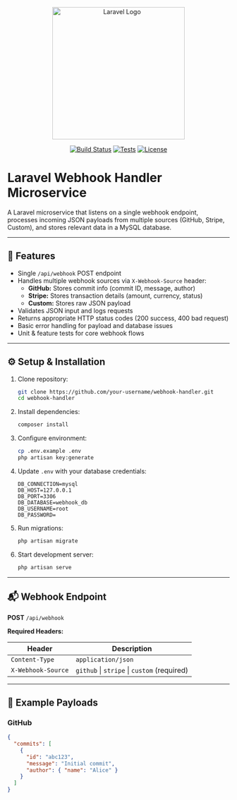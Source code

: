 <p align="center">
  <a href="https://laravel.com" target="_blank" rel="noopener">
    <img src="https://raw.githubusercontent.com/laravel/art/master/logo-lockup/5%20SVG/2%20CMYK/1%20Full%20Color/laravel-logolockup-cmyk-red.svg" width="300" alt="Laravel Logo">
  </a>
</p>

<p align="center">
  <a href="#"><img src="https://img.shields.io/badge/build-passing-brightgreen" alt="Build Status"></a>
  <a href="#"><img src="https://img.shields.io/badge/tests-passing-brightgreen" alt="Tests"></a>
  <a href="#"><img src="https://img.shields.io/badge/license-MIT-blue" alt="License"></a>
</p>

# Laravel Webhook Handler Microservice

A Laravel microservice that listens on a single webhook endpoint, processes incoming JSON payloads from multiple sources (GitHub, Stripe, Custom), and stores relevant data in a MySQL database.

---

## 🚀 Features

- Single `/api/webhook` POST endpoint
- Handles multiple webhook sources via `X-Webhook-Source` header:
  - **GitHub:** Stores commit info (commit ID, message, author)
  - **Stripe:** Stores transaction details (amount, currency, status)
  - **Custom:** Stores raw JSON payload
- Validates JSON input and logs requests
- Returns appropriate HTTP status codes (200 success, 400 bad request)
- Basic error handling for payload and database issues
- Unit & feature tests for core webhook flows

---

## ⚙️ Setup & Installation

1. Clone repository:

    ```bash
    git clone https://github.com/your-username/webhook-handler.git
    cd webhook-handler
    ```

2. Install dependencies:

    ```bash
    composer install
    ```

3. Configure environment:

    ```bash
    cp .env.example .env
    php artisan key:generate
    ```

4. Update `.env` with your database credentials:

    ```env
    DB_CONNECTION=mysql
    DB_HOST=127.0.0.1
    DB_PORT=3306
    DB_DATABASE=webhook_db
    DB_USERNAME=root
    DB_PASSWORD=
    ```

5. Run migrations:

    ```bash
    php artisan migrate
    ```

6. Start development server:

    ```bash
    php artisan serve
    ```

---

## 📬 Webhook Endpoint

**POST** `/api/webhook`

**Required Headers:**

| Header              | Description                                 |
|---------------------|---------------------------------------------|
| `Content-Type`      | `application/json`                          |
| `X-Webhook-Source`  | `github` \| `stripe` \| `custom` (required) |

---

## 🧩 Example Payloads

### GitHub

```json
{
  "commits": [
    {
      "id": "abc123",
      "message": "Initial commit",
      "author": { "name": "Alice" }
    }
  ]
}
